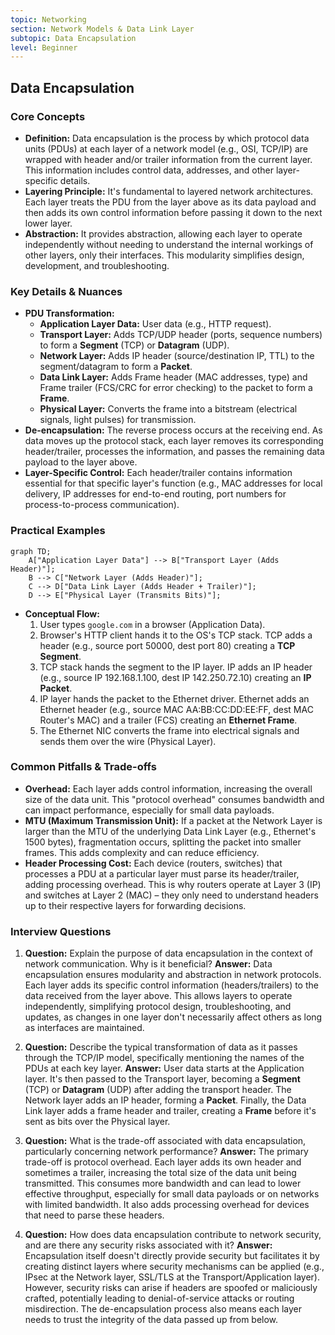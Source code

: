 ```yaml
---
topic: Networking
section: Network Models & Data Link Layer
subtopic: Data Encapsulation
level: Beginner
---
```


## Data Encapsulation
### Core Concepts
*   **Definition:** Data encapsulation is the process by which protocol data units (PDUs) at each layer of a network model (e.g., OSI, TCP/IP) are wrapped with header and/or trailer information from the current layer. This information includes control data, addresses, and other layer-specific details.
*   **Layering Principle:** It's fundamental to layered network architectures. Each layer treats the PDU from the layer above as its data payload and then adds its own control information before passing it down to the next lower layer.
*   **Abstraction:** It provides abstraction, allowing each layer to operate independently without needing to understand the internal workings of other layers, only their interfaces. This modularity simplifies design, development, and troubleshooting.

### Key Details & Nuances
*   **PDU Transformation:**
    *   **Application Layer Data:** User data (e.g., HTTP request).
    *   **Transport Layer:** Adds TCP/UDP header (ports, sequence numbers) to form a **Segment** (TCP) or **Datagram** (UDP).
    *   **Network Layer:** Adds IP header (source/destination IP, TTL) to the segment/datagram to form a **Packet**.
    *   **Data Link Layer:** Adds Frame header (MAC addresses, type) and Frame trailer (FCS/CRC for error checking) to the packet to form a **Frame**.
    *   **Physical Layer:** Converts the frame into a bitstream (electrical signals, light pulses) for transmission.
*   **De-encapsulation:** The reverse process occurs at the receiving end. As data moves up the protocol stack, each layer removes its corresponding header/trailer, processes the information, and passes the remaining data payload to the layer above.
*   **Layer-Specific Control:** Each header/trailer contains information essential for that specific layer's function (e.g., MAC addresses for local delivery, IP addresses for end-to-end routing, port numbers for process-to-process communication).

### Practical Examples

```mermaid
graph TD;
    A["Application Layer Data"] --> B["Transport Layer (Adds Header)"];
    B --> C["Network Layer (Adds Header)"];
    C --> D["Data Link Layer (Adds Header + Trailer)"];
    D --> E["Physical Layer (Transmits Bits)"];
```

*   **Conceptual Flow:**
    1.  User types `google.com` in a browser (Application Data).
    2.  Browser's HTTP client hands it to the OS's TCP stack. TCP adds a header (e.g., source port 50000, dest port 80) creating a **TCP Segment**.
    3.  TCP stack hands the segment to the IP layer. IP adds an IP header (e.g., source IP 192.168.1.100, dest IP 142.250.72.10) creating an **IP Packet**.
    4.  IP layer hands the packet to the Ethernet driver. Ethernet adds an Ethernet header (e.g., source MAC AA:BB:CC:DD:EE:FF, dest MAC Router's MAC) and a trailer (FCS) creating an **Ethernet Frame**.
    5.  The Ethernet NIC converts the frame into electrical signals and sends them over the wire (Physical Layer).

### Common Pitfalls & Trade-offs
*   **Overhead:** Each layer adds control information, increasing the overall size of the data unit. This "protocol overhead" consumes bandwidth and can impact performance, especially for small data payloads.
*   **MTU (Maximum Transmission Unit):** If a packet at the Network Layer is larger than the MTU of the underlying Data Link Layer (e.g., Ethernet's 1500 bytes), fragmentation occurs, splitting the packet into smaller frames. This adds complexity and can reduce efficiency.
*   **Header Processing Cost:** Each device (routers, switches) that processes a PDU at a particular layer must parse its header/trailer, adding processing overhead. This is why routers operate at Layer 3 (IP) and switches at Layer 2 (MAC) – they only need to understand headers up to their respective layers for forwarding decisions.

### Interview Questions
1.  **Question:** Explain the purpose of data encapsulation in the context of network communication. Why is it beneficial?
    **Answer:** Data encapsulation ensures modularity and abstraction in network protocols. Each layer adds its specific control information (headers/trailers) to the data received from the layer above. This allows layers to operate independently, simplifying protocol design, troubleshooting, and updates, as changes in one layer don't necessarily affect others as long as interfaces are maintained.

2.  **Question:** Describe the typical transformation of data as it passes through the TCP/IP model, specifically mentioning the names of the PDUs at each key layer.
    **Answer:** User data starts at the Application layer. It's then passed to the Transport layer, becoming a **Segment** (TCP) or **Datagram** (UDP) after adding the transport header. The Network layer adds an IP header, forming a **Packet**. Finally, the Data Link layer adds a frame header and trailer, creating a **Frame** before it's sent as bits over the Physical layer.

3.  **Question:** What is the trade-off associated with data encapsulation, particularly concerning network performance?
    **Answer:** The primary trade-off is protocol overhead. Each layer adds its own header and sometimes a trailer, increasing the total size of the data unit being transmitted. This consumes more bandwidth and can lead to lower effective throughput, especially for small data payloads or on networks with limited bandwidth. It also adds processing overhead for devices that need to parse these headers.

4.  **Question:** How does data encapsulation contribute to network security, and are there any security risks associated with it?
    **Answer:** Encapsulation itself doesn't directly provide security but facilitates it by creating distinct layers where security mechanisms can be applied (e.g., IPsec at the Network layer, SSL/TLS at the Transport/Application layer). However, security risks can arise if headers are spoofed or maliciously crafted, potentially leading to denial-of-service attacks or routing misdirection. The de-encapsulation process also means each layer needs to trust the integrity of the data passed up from below.
